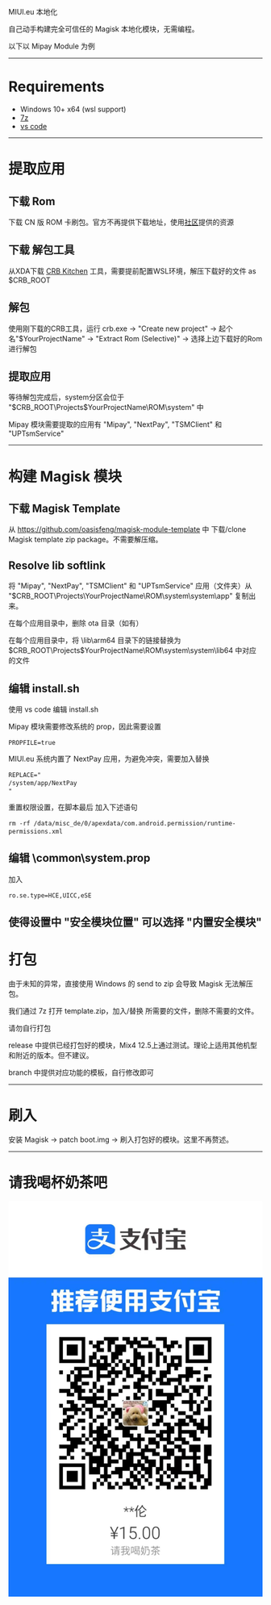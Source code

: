 MIUI.eu 本地化

自己动手构建完全可信任的 Magisk 本地化模块，无需编程。

以下以 Mipay Module 为例

---

# Requirements

- Windows 10+ x64 (wsl support)
- [7z](https://www.7-zip.org/)
- [vs code](https://code.visualstudio.com/)

---

# 提取应用

## 下载 Rom

下载 CN 版 ROM 卡刷包。官方不再提供下载地址，使用[社区](https://web.vip.miui.com/page/info/mio/mio/detail?postId=37093637&app_version=dev.20051)提供的资源

## 下载 解包工具

从XDA下载 [CRB Kitchen](https://forum.xda-developers.com/t/tool-windows-kitchen-crb-v3-0-0-beta15.3947779/#post-85024807) 工具，需要提前配置WSL环境，解压下载好的文件 as $CRB_ROOT

## 解包

使用刚下载的CRB工具，运行 crb.exe -> "Create new project" -> 起个名"$YourProjectName" -> "Extract Rom (Selective)" -> 选择上边下载好的Rom进行解包

## 提取应用

等待解包完成后，system分区会位于 "$CRB_ROOT\Projects\$YourProjectName\ROM\system" 中

Mipay 模块需要提取的应用有 "Mipay", "NextPay", "TSMClient" 和 "UPTsmService"

---

# 构建 Magisk 模块

## 下载 Magisk Template

从 https://github.com/oasisfeng/magisk-module-template 中 下载/clone Magisk template zip package。不需要解压缩。

## Resolve lib softlink

将 "Mipay", "NextPay", "TSMClient" 和 "UPTsmService" 应用（文件夹）从 "$CRB_ROOT\Projects\YourProjectName\ROM\system\system\app" 复制出来。

在每个应用目录中，删除 ota 目录（如有）

在每个应用目录中，将 \lib\arm64 目录下的链接替换为 $CRB_ROOT\Projects\$YourProjectName\ROM\system\system\lib64 中对应的文件

## 编辑 install.sh

使用 vs code 编辑 install.sh

Mipay 模块需要修改系统的 prop，因此需要设置 
```
PROPFILE=true
```

MIUI.eu 系统内置了 NextPay 应用，为避免冲突，需要加入替换
```
REPLACE="
/system/app/NextPay
"
```

重置权限设置，在脚本最后 加入下述语句
```
rm -rf /data/misc_de/0/apexdata/com.android.permission/runtime-permissions.xml
```

## 编辑 \common\system.prop

加入
```
ro.se.type=HCE,UICC,eSE
```

使得设置中 "安全模块位置" 可以选择 "内置安全模块"
---

# 打包

由于未知的异常，直接使用 Windows 的 send to zip 会导致 Magisk 无法解压包。

我们通过 7z 打开 template.zip，加入/替换 所需要的文件，删除不需要的文件。

<bold> 请勿自行打包 </bold>

release 中提供已经打包好的模块，Mix4 12.5上通过测试。理论上适用其他机型和附近的版本。但不建议。

branch 中提供对应功能的模板，自行修改即可

---

# 刷入

安装 Magisk -> patch boot.img -> 刷入打包好的模块。这里不再赘述。

---

# 请我喝杯奶茶吧

![image](https://github.com/BolunHan/miui.eu.localization/blob/main/docs/milk_tea.jpg)
